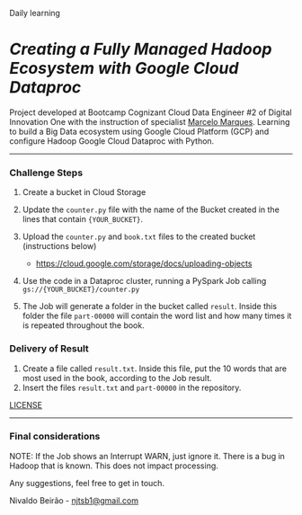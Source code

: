 Daily learning

# __*Creating a Fully Managed Hadoop Ecosystem with Google Cloud Dataproc*__

Project developed at Bootcamp Cognizant Cloud Data Engineer #2 of Digital Innovation One with the instruction of specialist [Marcelo Marques](https://github.com/marcelomarques05 "Marcelo Marques").
Learning to build a Big Data ecosystem using Google Cloud Platform (GCP) and configure Hadoop Google Cloud Dataproc with Python.

---

### Challenge Steps

1. Create a bucket in Cloud Storage
1. Update the ```counter.py``` file with the name of the Bucket created in the lines that contain ```{YOUR_BUCKET}```.
1. Upload the ```counter.py``` and ```book.txt``` files to the created bucket (instructions below)
    - https://cloud.google.com/storage/docs/uploading-objects

1. Use the code in a Dataproc cluster, running a PySpark Job calling ```gs://{YOUR_BUCKET}/counter.py```
1. The Job will generate a folder in the bucket called ```result```. Inside this folder the file ```part-00000``` will contain the word list and how many times it is repeated throughout the book.

### Delivery of Result

1. Create a file called ```result.txt```. Inside this file, put the 10 words that are most used in the book, according to the Job result.
2. Insert the files ```result.txt``` and ```part-00000``` in the repository.

[LICENSE](./LICENSE)

---

### Final considerations

NOTE: If the Job shows an Interrupt WARN, just ignore it. There is a bug in Hadoop that is known. This does not impact processing.

Any suggestions, feel free to get in touch.

Nivaldo Beirão - njtsb1@gmail.com

